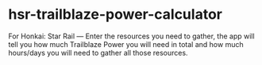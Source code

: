 # hsr-trailblaze-power-calculator
For Honkai: Star Rail — Enter the resources you need to gather, the app will tell you how much Trailblaze Power you will need in total and how much hours/days you will need to gather all those resources.
